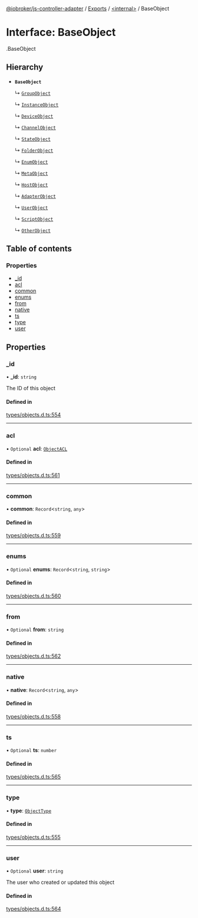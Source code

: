 [@iobroker/js-controller-adapter](../README.md) / [Exports](../modules.md) / [<internal\>](../modules/internal_.md) / BaseObject

# Interface: BaseObject

[<internal>](../modules/internal_.md).BaseObject

## Hierarchy

- **`BaseObject`**

  ↳ [`GroupObject`](internal_.GroupObject.md)

  ↳ [`InstanceObject`](internal_.InstanceObject.md)

  ↳ [`DeviceObject`](internal_.DeviceObject.md)

  ↳ [`ChannelObject`](internal_.ChannelObject.md)

  ↳ [`StateObject`](internal_.StateObject.md)

  ↳ [`FolderObject`](internal_.FolderObject.md)

  ↳ [`EnumObject`](internal_.EnumObject.md)

  ↳ [`MetaObject`](internal_.MetaObject.md)

  ↳ [`HostObject`](internal_.HostObject.md)

  ↳ [`AdapterObject`](internal_.AdapterObject.md)

  ↳ [`UserObject`](internal_.UserObject.md)

  ↳ [`ScriptObject`](internal_.ScriptObject.md)

  ↳ [`OtherObject`](internal_.OtherObject.md)

## Table of contents

### Properties

- [\_id](internal_.BaseObject.md#_id)
- [acl](internal_.BaseObject.md#acl)
- [common](internal_.BaseObject.md#common)
- [enums](internal_.BaseObject.md#enums)
- [from](internal_.BaseObject.md#from)
- [native](internal_.BaseObject.md#native)
- [ts](internal_.BaseObject.md#ts)
- [type](internal_.BaseObject.md#type)
- [user](internal_.BaseObject.md#user)

## Properties

### \_id

• **\_id**: `string`

The ID of this object

#### Defined in

[types/objects.d.ts:554](https://github.com/ioBroker/ioBroker.js-controller/blob/6912de44/packages/types/objects.d.ts#L554)

___

### acl

• `Optional` **acl**: [`ObjectACL`](internal_.ObjectACL.md)

#### Defined in

[types/objects.d.ts:561](https://github.com/ioBroker/ioBroker.js-controller/blob/6912de44/packages/types/objects.d.ts#L561)

___

### common

• **common**: `Record`<`string`, `any`\>

#### Defined in

[types/objects.d.ts:559](https://github.com/ioBroker/ioBroker.js-controller/blob/6912de44/packages/types/objects.d.ts#L559)

___

### enums

• `Optional` **enums**: `Record`<`string`, `string`\>

#### Defined in

[types/objects.d.ts:560](https://github.com/ioBroker/ioBroker.js-controller/blob/6912de44/packages/types/objects.d.ts#L560)

___

### from

• `Optional` **from**: `string`

#### Defined in

[types/objects.d.ts:562](https://github.com/ioBroker/ioBroker.js-controller/blob/6912de44/packages/types/objects.d.ts#L562)

___

### native

• **native**: `Record`<`string`, `any`\>

#### Defined in

[types/objects.d.ts:558](https://github.com/ioBroker/ioBroker.js-controller/blob/6912de44/packages/types/objects.d.ts#L558)

___

### ts

• `Optional` **ts**: `number`

#### Defined in

[types/objects.d.ts:565](https://github.com/ioBroker/ioBroker.js-controller/blob/6912de44/packages/types/objects.d.ts#L565)

___

### type

• **type**: [`ObjectType`](../modules/internal_.md#objecttype)

#### Defined in

[types/objects.d.ts:555](https://github.com/ioBroker/ioBroker.js-controller/blob/6912de44/packages/types/objects.d.ts#L555)

___

### user

• `Optional` **user**: `string`

The user who created or updated this object

#### Defined in

[types/objects.d.ts:564](https://github.com/ioBroker/ioBroker.js-controller/blob/6912de44/packages/types/objects.d.ts#L564)
